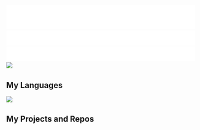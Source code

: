 <img src='Hi_There.gif' />
<img src='Im_starting.gif' />

<img src='Tools.gif' />
<img src='https://skillicons.dev/icons?i=vscode,git,github' />

<h2> My Languages </h2>
<img src='https://skillicons.dev/icons?i=html,css,js' />

<h2> My Projects and Repos </h2>
